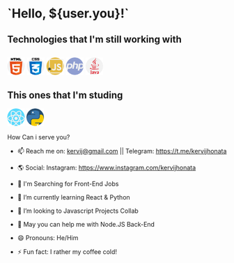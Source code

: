 <!--
**kervijhonata/kervijhonata** is a ✨ _special_ ✨ repository because its `README.md` (this file) appears on your GitHub profile.

Here are some ideas to get you started:

- 🔭 I’m currently working on ...
- 🌱 I’m currently learning React & Python
- 👯 I’m looking to collaborate on Javascript Projects
- 🤔 I’m looking for help with ...
- 💬 Ask me about ...
- 📫 How to reach me: kervij@gmail.com || Telegram: https://t.me/kervijhonata
- 😄 Pronouns: He/Him
- ⚡ Fun fact: I LOVE cold coffee <3
-->

<div class="bemvindo">
  <h1>`Hello, ${user.you}!`</h1>
</div>

<div class="working-tecnologies">
  <h2>Technologies that I'm still working with<h2>
  <img src="icons/html-5.png" alt="HTML5" width="40px"/>
  <img src="icons/css.png" alt="CSS3" width="40px"/>
  <img src="icons/javascript.png" alt="Javascript" width="40px"/>
  <img src="icons/php.png" alt="PHP" width="40px"/>
  <img src="icons/java.png" alt="Java" width="40px"/>
</div>
<div class="learning-tecnologies">
  <h2>This ones that I'm studing</h2>
  <img src="icons/react.png" alt="React" width="40px"/>
  <img src="icons/python.png" alt="Python" width="40px"/>
</div>
  
How Can i serve you?

- 📫 Reach me on: kervij@gmail.com || Telegram: https://t.me/kervijhonata
- 🌎 Social: Instagram: https://www.instagram.com/kervijhonata
    
- 🔭 I'm Searching for Front-End Jobs 
- 🌱 I’m currently learning React & Python
- 👯 I’m looking to Javascript Projects Collab
- 🤔 May you can help me with Node.JS Back-End

- 😄 Pronouns: He/Him
- ⚡ Fun fact: I rather my coffee cold!
